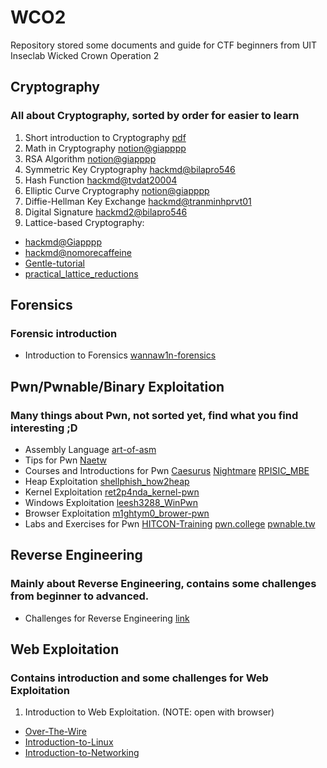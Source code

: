 # WCO2
Repository stored some documents and guide for CTF beginners from UIT Inseclab Wicked Crown Operation 2

## Cryptography
### All about Cryptography, sorted by order for easier to learn
1. Short introduction to Cryptography [pdf](https://github.com/KienHoSD/WCO2/blob/main/Cryptography/1_Introduction/crypto_roadmap.pdf)
2. Math in Cryptography [notion@giapppp](https://giapppp.notion.site/Mathematic-in-Cryptography-01a27fda51a943d2b04fbe840e5dd26b)
3. RSA Algorithm [notion@giapppp](https://giapppp.notion.site/Mathematic-in-Cryptography-01a27fda51a943d2b04fbe840e5dd26b)
4. Symmetric Key Cryptography [hackmd@bilapro546](https://hackmd.io/@bilapro546/BJE-kYpyA)
5. Hash Function [hackmd@tvdat20004](https://hackmd.io/@tvdat20004/HkxCf9eLZR)
6. Elliptic Curve Cryptography [notion@giapppp](https://giapppp.notion.site/Elliptic-Curve-Cryptography-50d4401770b641349ad235e287b326d0)
7. Diffie-Hellman Key Exchange [hackmd@tranminhprvt01](https://hackmd.io/@tranminhprvt01/DH_training)
8. Digital Signature [hackmd2@bilapro546](https://hackmd.io/@bilapro546/DSA-WCO2)
9. Lattice-based Cryptography:
  * [hackmd@Giapppp](https://hackmd.io/@Giapppp/BJ4wfpZST) 
  * [hackmd@nomorecaffeine](https://hackmd.io/@nomorecaffeine/r1xstVfxC)
  * [Gentle-tutorial](https://eprint.iacr.org/2023/032.pdf)
  * [practical_lattice_reductions](https://ur4ndom.dev/static/files/latticetraining/practical_lattice_reductions.pdf)

## Forensics
### Forensic introduction
* Introduction to Forensics [wannaw1n-forensics](https://wannaw1n-forensics.gitbook.io/menu)

## Pwn/Pwnable/Binary Exploitation
### Many things about Pwn, not sorted yet, find what you find interesting ;D
* Assembly Language [art-of-asm](http://flint.cs.yale.edu/cs422/doc/art-of-asm/pdf/)
* Tips for Pwn [Naetw](https://github.com/Naetw/CTF-pwn-tips)
* Courses and Introductions for Pwn 
[Caesurus](https://github.com/Caesurus/)
[Nightmare](https://guyinatuxedo.github.io/index.html)
[RPISIC_MBE](https://github.com/RPISEC/MBE)
* Heap Exploitation [shellphish_how2heap](https://github.com/shellphish/how2heap)
* Kernel Exploitation [ret2p4nda_kernel-pwn](https://github.com/ret2p4nda/kernel-pwn)
* Windows Exploitation [leesh3288_WinPwn](https://github.com/leesh3288/WinPwn)
* Browser Exploitation [m1ghtym0_brower-pwn](https://github.com/m1ghtym0/browser-pwn)
* Labs and Exercises for Pwn
[HITCON-Training](https://github.com/scwuaptx/HITCON-Training/tree/master/LAB)
[pwn.college](https://pwn.college/)
[pwnable.tw](https://pwnable.tw/)

## Reverse Engineering
### Mainly about Reverse Engineering, contains some challenges from beginner to advanced.
* Challenges for Reverse Engineering [link](https://github.com/KienHoSD/WCO2/blob/93c982e788cf62563541a8eee0d98b922cf48c04/Rerverse%20Engineer/Challenges)

## Web Exploitation
### Contains introduction and some challenges for Web Exploitation
1. Introduction to Web Exploitation. (NOTE: open with browser)
* [Over-The-Wire](https://github.com/KienHoSD/WCO2/blob/93c982e788cf62563541a8eee0d98b922cf48c04/Web/Introductions/OverTheWire__Bandit.html)
* [Introduction-to-Linux](https://github.com/KienHoSD/WCO2/blob/93c982e788cf62563541a8eee0d98b922cf48c04/Web/Introductions/Series_Linux_Can_Ban.html)
* [Introduction-to-Networking](https://github.com/KienHoSD/WCO2/blob/93c982e788cf62563541a8eee0d98b922cf48c04/Web/Introductions/Series_Mang_Can_Ban.html)